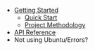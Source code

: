 - [Getting Started](getting_started/README.md)
  - [Quick Start](getting_started/quick_start.md)
  - [Project Methodology](getting_started/project_method.md)
- [API Reference](api_reference.md)
- Not using Ubuntu/Errors?